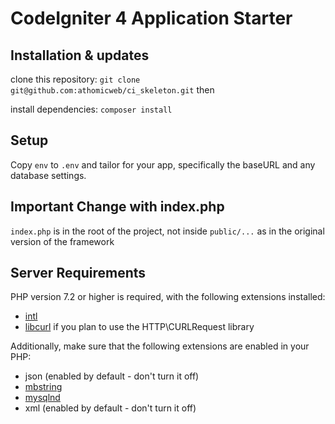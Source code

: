 # CodeIgniter 4 Application Starter

## Installation & updates

clone this repository: `git clone git@github.com:athomicweb/ci_skeleton.git` then

install dependencies: `composer install`

## Setup

Copy `env` to `.env` and tailor for your app, specifically the baseURL
and any database settings.

## Important Change with index.php

`index.php` is in the root of the project, not inside `public/...` as in the original version of the framework

## Server Requirements

PHP version 7.2 or higher is required, with the following extensions installed: 

- [intl](http://php.net/manual/en/intl.requirements.php)
- [libcurl](http://php.net/manual/en/curl.requirements.php) if you plan to use the HTTP\CURLRequest library

Additionally, make sure that the following extensions are enabled in your PHP:

- json (enabled by default - don't turn it off)
- [mbstring](http://php.net/manual/en/mbstring.installation.php)
- [mysqlnd](http://php.net/manual/en/mysqlnd.install.php)
- xml (enabled by default - don't turn it off)
